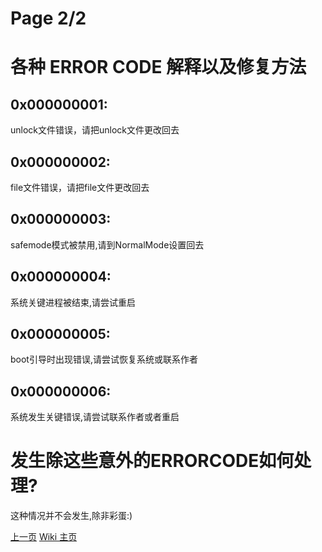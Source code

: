 # Page 2/2  
# 各种 ERROR CODE 解释以及修复方法  
## 0x000000001:  
unlock文件错误，请把unlock文件更改回去  
## 0x000000002:  
file文件错误，请把file文件更改回去  
## 0x000000003:  
safemode模式被禁用,请到NormalMode设置回去  
## 0x000000004:  
系统关键进程被结束,请尝试重启  
## 0x000000005:  
boot引导时出现错误,请尝试恢复系统或联系作者  
## 0x000000006:  
系统发生关键错误,请尝试联系作者或者重启  
# 发生除这些意外的ERRORCODE如何处理?  
这种情况并不会发生,除非彩蛋:)  

[上一页](/wiki/mode) [Wiki 主页](/wiki/index)
